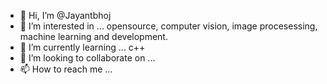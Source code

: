 - 👋 Hi, I’m @Jayantbhoj
- 👀 I’m interested in ... opensource, computer vision, image procesessing, machine learning and development.
- 🌱 I’m currently learning ... c++
- 💞️ I’m looking to collaborate on ...
- 📫 How to reach me ...

<!---
Jayantbhoj/Jayantbhoj is a ✨ special ✨ repository because its `README.md` (this file) appears on your GitHub profile.
You can click the Preview link to take a look at your changes.
--->
